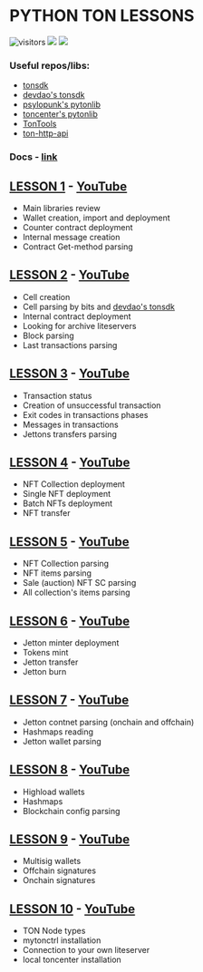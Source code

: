 # PYTHON TON LESSONS
![visitors](https://visitor-badge.glitch.me/badge?page\_id=yungwine.pyton-lessons.readme\&left\_color=gray\&right\_color=blue)
[![](https://img.shields.io/badge/%F0%9F%92%8E-TON-grey)](https://ton.org)
![](https://img.shields.io/github/last-commit/yungwine/pyton-lessons)

### Useful repos/libs:
* [tonsdk](https://github.com/tonfactory/tonsdk)
* [devdao's tonsdk](https://github.com/devdaoteam/tonsdk)
* [psylopunk's pytonlib](https://github.com/psylopunk/pytonlib)
* [toncenter's pytonlib](https://github.com/toncenter/pytonlib)
* [TonTools](https://github.com/yungwine/TonTools)
* [ton-http-api](https://github.com/toncenter/ton-http-api)

### Docs - [link](https://docs.ton.org)

## [LESSON 1](https://github.com/yungwine/pyton-lessons/tree/master/lesson-1) - [YouTube](https://youtu.be/2Hk82Dhzcxs)

- Main libraries review
- Wallet creation, import and deployment
- Counter contract deployment
- Internal message creation
- Contract Get-method parsing

## [LESSON 2](https://github.com/yungwine/pyton-lessons/tree/master/lesson-2) - [YouTube](https://youtu.be/mX52vkejF1k)

- Cell creation
- Cell parsing by bits and [devdao's tonsdk](https://github.com/devdaoteam/tonsdk)
- Internal contract deployment
- Looking for archive liteservers
- Block parsing
- Last transactions parsing

## [LESSON 3](https://github.com/yungwine/pyton-lessons/tree/master/lesson-3) - [YouTube](https://www.youtube.com/watch?v=eH53OnNGRy0)

- Transaction status
- Creation of unsuccessful transaction
- Exit codes in transactions phases
- Messages in transactions
- Jettons transfers parsing

## [LESSON 4](https://github.com/yungwine/pyton-lessons/tree/master/lesson-4) - [YouTube](https://www.youtube.com/watch?v=SY83tiu-5cQ)

- NFT Collection deployment
- Single NFT deployment
- Batch NFTs deployment
- NFT transfer

## [LESSON 5](https://github.com/yungwine/pyton-lessons/tree/master/lesson-5) - [YouTube](https://www.youtube.com/watch?v=uZhAS0MCdqA)

- NFT Collection parsing
- NFT items parsing
- Sale (auction) NFT SC parsing
- All collection's items parsing

## [LESSON 6](https://github.com/yungwine/pyton-lessons/tree/master/lesson-6) - [YouTube](https://www.youtube.com/watch?v=QNcByRKNMQw)

- Jetton minter deployment
- Tokens mint
- Jetton transfer
- Jetton burn

## [LESSON 7](https://github.com/yungwine/pyton-lessons/tree/master/lesson-7) - [YouTube](https://www.youtube.com/watch?v=0nDTVo8Z8ag)

- Jetton contnet parsing (onchain and offchain)
- Hashmaps reading
- Jetton wallet parsing

## [LESSON 8](https://github.com/yungwine/pyton-lessons/tree/master/lesson-8) - [YouTube](https://www.youtube.com/watch?v=IiAF2QVzkqY)

- Highload wallets
- Hashmaps
- Blockchain config parsing

## [LESSON 9](https://github.com/yungwine/pyton-lessons/tree/master/lesson-9) - [YouTube](https://www.youtube.com/watch?v=C21PMBo0m4U)

- Multisig wallets
- Offchain signatures
- Onchain signatures

## [LESSON 10](https://github.com/yungwine/pyton-lessons/tree/master/lesson-10) - [YouTube](https://www.youtube.com/watch?v=gu7TOkfn-50)

- TON Node types
- mytonctrl installation
- Connection to your own liteserver
- local toncenter installation 
